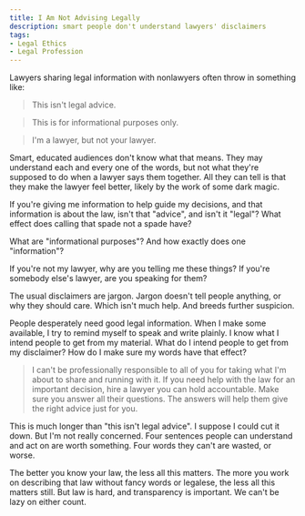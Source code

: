 ```yaml
---
title: I Am Not Advising Legally
description: smart people don't understand lawyers' disclaimers
tags:
- Legal Ethics
- Legal Profession
---
```


Lawyers sharing legal information with nonlawyers often throw in something like:

> This isn't legal advice.

> This is for informational purposes only.

> I'm a lawyer, but not your lawyer.

Smart, educated audiences don't know what that means.  They may understand each and every one of the words, but not what they're supposed to do when a lawyer says them together.  All they can tell is that they make the lawyer feel better, likely by the work of some dark magic.

If you're giving me information to help guide my decisions, and that information is about the law, isn't that "advice", and isn't it "legal"?  What effect does calling that spade not a spade have?

What are "informational purposes"?  And how exactly does one "information"?

If you're not my lawyer, why are you telling me these things?  If you're somebody else's lawyer, are you speaking for them?

The usual disclaimers are jargon.  Jargon doesn't tell people anything, or why they should care.  Which isn't much help.  And breeds further suspicion.

People desperately need good legal information.  When I make some available, I try to remind myself to speak and write plainly.  I know what I intend people to get from my material.  What do I intend people to get from my disclaimer?  How do I make sure my words have that effect?

> I can't be professionally responsible to all of you for taking what I'm about to share and running with it.  If you need help with the law for an important decision, hire a lawyer you can hold accountable.  Make sure you answer all their questions.  The answers will help them give the right advice just for you.

This is much longer than "this isn't legal advice".  I suppose I could cut it down.  But I'm not really concerned.  Four sentences people can understand and act on are worth something.  Four words they can't are wasted, or worse.

The better you know your law, the less all this matters.  The more you work on describing that law without fancy words or legalese, the less all this matters still.  But law is hard, and transparency is important.  We can't be lazy on either count.
